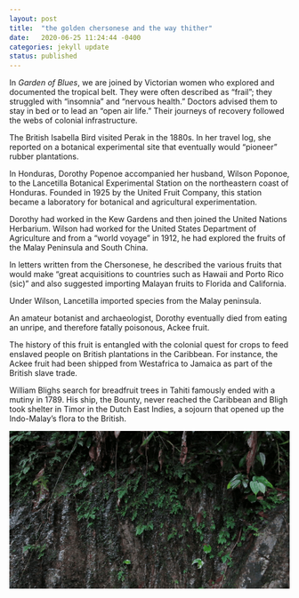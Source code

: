 ```yaml
---
layout: post
title:  "the golden chersonese and the way thither"
date:   2020-06-25 11:24:44 -0400
categories: jekyll update
status: published
---
```

In *Garden of Blues*, we are joined by Victorian women who explored and documented the tropical belt. They were often described as “frail”; they struggled with “insomnia” and “nervous health.” Doctors advised them to stay in bed or to lead an “open air life.” Their journeys of recovery followed the webs of colonial infrastructure. 

The British Isabella Bird visited Perak in the 1880s. In her travel log, she reported on a botanical experimental site that eventually would “pioneer” rubber plantations. 

In Honduras, Dorothy Popenoe accompanied her husband, Wilson Poponoe, to the Lancetilla Botanical Experimental Station on the northeastern coast of Honduras. Founded in 1925 by the United Fruit Company, this station became a laboratory for botanical and agricultural experimentation. 

Dorothy had worked in the Kew Gardens and then joined the United Nations Herbarium. Wilson had worked for the United States Department of Agriculture and from a “world voyage” in 1912, he had explored the fruits of the Malay Peninsula and South China. 

In letters written from the Chersonese, he described the various fruits that would make “great acquisitions to countries such as Hawaii and Porto Rico (sic)” and also suggested importing Malayan fruits to Florida and California.

Under Wilson, Lancetilla imported species from the Malay peninsula.

An amateur botanist and archaeologist, Dorothy eventually died from eating an unripe, and therefore fatally poisonous, Ackee fruit. 

The history of this fruit is entangled with the colonial quest for crops to feed enslaved people on British plantations in the Caribbean. For instance, the Ackee fruit had been shipped from Westafrica to Jamaica as part of the British slave trade. 

William Blighs search for breadfruit trees in Tahiti famously ended with a mutiny in 1789. His ship, the Bounty, never reached the Caribbean and Bligh took shelter in Timor in the Dutch East Indies, a sojourn that opened up the Indo-Malay’s flora to the British. 

![]( drops.gif ) 